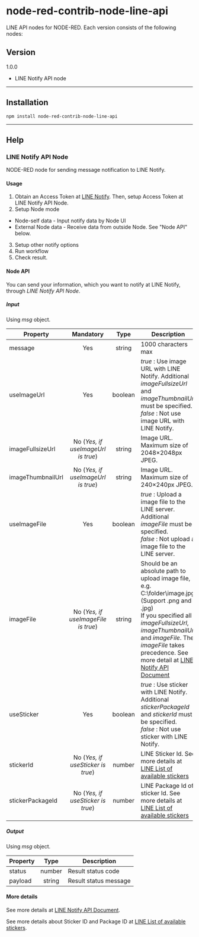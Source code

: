 # node-red-contrib-node-line-api
LINE API nodes for NODE-RED. Each version consists of the following nodes:

## Version

1.0.0
* LINE Notify API node
---
## Installation
```
npm install node-red-contrib-node-line-api
```
---

## Help

### LINE Notify API Node

NODE-RED node for sending message notification to LINE Notify.

#### Usage

1. Obtain an Access Token at [LINE Notify](https://notify-bot.line.me/). Then, setup Access Token at LINE Notify API Node.
2. Setup Node mode
* Node-self data - Input notify data by Node UI
* External Node data - Receive data from outside Node. See "Node API" below.
3. Setup other notify options
4. Run workflow
5. Check result.

#### Node API
You can send your information, which you want to notify at LINE Notify, through *LINE Notify API Node*.

##### Input
Using *msg* object.

| Property          | Mandatory                           | Type        | Description |
| ----------------- |:-----------------------------------:|:-----------:| ----------- |
| message           | Yes                                 | string      | 1000 characters max |
| useImageUrl       | Yes                                 | boolean     | *true* : Use image URL with LINE Notify. Additional *imageFullsizeUrl* and *imageThumbnailUrl* must be specified.<br />*false* : Not use image URL with LINE Notify.|
| imageFullsizeUrl  | No (*Yes, if useImageUrl is true*)  | string      | Image URL. Maximum size of 2048×2048px JPEG.  |
| imageThumbnailUrl | No (*Yes, if useImageUrl is true*)  | string      | Image URL. Maximum size of 240×240px JPEG.    |
| useImageFile      | Yes                                 | boolean     | *true* : Upload a image file to the LINE server. Additional *imageFile* must be specified.<br />*false* : Not upload a image file to the LINE server.|
| imageFile         | No (*Yes, if useImageFile is true*) | string      | Should be an absolute path to upload image file, e.g. C:\folder\image.jpg (Support .png and .jpg)<br />If you specified all *imageFullsizeUrl*, *imageThumbnailUrl* and *imageFile*. The *imageFile* takes precedence. See more detail at [LINE Notify API Document](https://notify-bot.line.me/doc/en/) |
| useSticker        | Yes                                 | boolean     | *true* : Use sticker with LINE Notify. Additional *stickerPackageId* and *stickerId* must be specified.<br />*false* : Not use sticker with LINE Notify.|
| stickerId         | No (*Yes, if useSticker is true*)   | number      | LINE Sticker Id. See more details at [LINE List of available stickers](https://developers.line.biz/en/docs/messaging-api/sticker-list/) |
| stickerPackageId  | No (*Yes, if useSticker is true*)   | number      | LINE Package Id of sticker Id. See more details at [LINE List of available stickers](https://developers.line.biz/en/docs/messaging-api/sticker-list/) |

##### Output
Using *msg* object.

| Property          | Type        | Description |
| ----------------- |:-----------:| ----------- |
| status            | number      | Result status code |
| payload           | string      | Result status message |


#### More details
See more details at [LINE Notify API Document](https://notify-bot.line.me/doc/en/).

See more details about Sticker ID and Package ID at [LINE List of available stickers](https://developers.line.biz/en/docs/messaging-api/sticker-list/).









